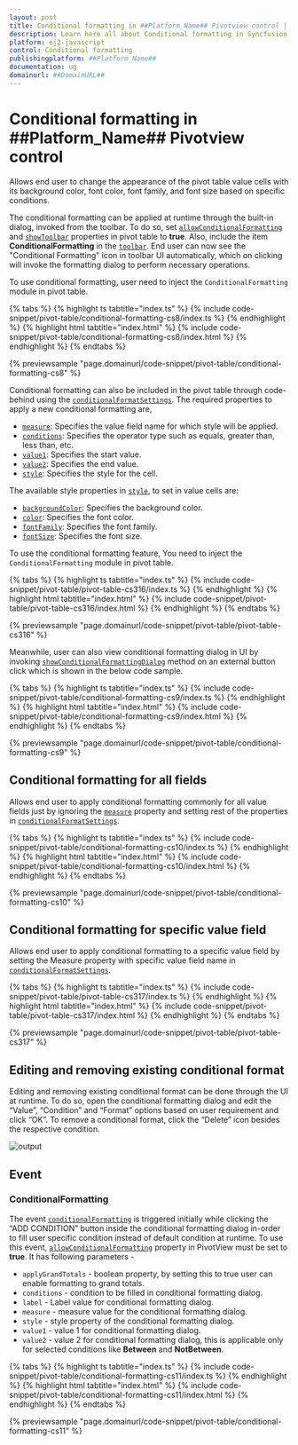 ```yaml
---
layout: post
title: Conditional formatting in ##Platform_Name## Pivotview control | Syncfusion
description: Learn here all about Conditional formatting in Syncfusion ##Platform_Name## Pivotview control of Syncfusion Essential JS 2 and more.
platform: ej2-javascript
control: Conditional formatting 
publishingplatform: ##Platform_Name##
documentation: ug
domainurl: ##DomainURL##
---
```


# Conditional formatting in ##Platform_Name## Pivotview control

Allows end user to change the appearance of the pivot table value cells with its background color, font color, font family, and font size based on specific conditions.

The conditional formatting can be applied at runtime through the built-in dialog, invoked from the toolbar. To do so, set [`allowConditionalFormatting`](https://ej2.syncfusion.com/documentation/api/pivotview/#allowconditionalformatting) and [`showToolbar`](https://ej2.syncfusion.com/documentation/api/pivotview/#showToolbar) properties in pivot table to **true**. Also, include the item **ConditionalFormatting** in the [`toolbar`](https://ej2.syncfusion.com/documentation/api/pivotview/#toolbar). End user can now see the "Conditional Formatting" icon in toolbar UI automatically, which on clicking will invoke the formatting dialog to perform necessary operations.

To use conditional formatting, user need to inject the `ConditionalFormatting` module in pivot table.

{% tabs %}
{% highlight ts tabtitle="index.ts" %}
{% include code-snippet/pivot-table/conditional-formatting-cs8/index.ts %}
{% endhighlight %}
{% highlight html tabtitle="index.html" %}
{% include code-snippet/pivot-table/conditional-formatting-cs8/index.html %}
{% endhighlight %}
{% endtabs %}
          
{% previewsample "page.domainurl/code-snippet/pivot-table/conditional-formatting-cs8" %}

Conditional formatting can also be included in the pivot table through code-behind using the [`conditionalFormatSettings`](https://ej2.syncfusion.com/documentation/api/pivotview/conditionalFormatSettingsModel/). The required properties to apply a new conditional formatting are,

* [`measure`](https://ej2.syncfusion.com/documentation/api/pivotview/conditionalFormatSettingsModel/#measure): Specifies the value field name for which style will be applied.
* [`conditions`](https://ej2.syncfusion.com/documentation/api/pivotview/conditionalFormatSettingsModel/#conditions): Specifies the operator type such as equals, greater than, less than, etc.
* [`value1`](https://ej2.syncfusion.com/documentation/api/pivotview/conditionalFormatSettingsModel/#value1): Specifies the start value.
* [`value2`](https://ej2.syncfusion.com/documentation/api/pivotview/conditionalFormatSettingsModel/#value2.html): Specifies the end value.
* [`style`](https://ej2.syncfusion.com/documentation/api/pivotview/conditionalFormatSettingsModel/#style): Specifies the style for the cell.

The available style properties in [`style`](https://ej2.syncfusion.com/documentation/api/pivotview/style/), to set in value cells are:

* [`backgroundColor`](https://ej2.syncfusion.com/documentation/api/pivotview/style/#backgroundcolor): Specifies the background color.
* [`color`](https://ej2.syncfusion.com/documentation/api/pivotview/style/#color): Specifies the font color.
* [`fontFamily`](https://ej2.syncfusion.com/documentation/api/pivotview/style/#fontfamily): Specifies the font family.
* [`fontSize`](https://ej2.syncfusion.com/documentation/api/pivotview/style/#fontsize): Specifies the font size.

To use the conditional formatting feature, You need to inject the `ConditionalFormatting` module in pivot table.

{% tabs %}
{% highlight ts tabtitle="index.ts" %}
{% include code-snippet/pivot-table/pivot-table-cs316/index.ts %}
{% endhighlight %}
{% highlight html tabtitle="index.html" %}
{% include code-snippet/pivot-table/pivot-table-cs316/index.html %}
{% endhighlight %}
{% endtabs %}
          
{% previewsample "page.domainurl/code-snippet/pivot-table/pivot-table-cs316" %}

Meanwhile, user can also view conditional formatting dialog in UI by invoking [`showConditionalFormattingDialog`](https://ej2.syncfusion.com/documentation/api/pivotview/#showconditionalformattingdialog) method on an external button click which is shown in the below code sample.

{% tabs %}
{% highlight ts tabtitle="index.ts" %}
{% include code-snippet/pivot-table/conditional-formatting-cs9/index.ts %}
{% endhighlight %}
{% highlight html tabtitle="index.html" %}
{% include code-snippet/pivot-table/conditional-formatting-cs9/index.html %}
{% endhighlight %}
{% endtabs %}
          
{% previewsample "page.domainurl/code-snippet/pivot-table/conditional-formatting-cs9" %}

## Conditional formatting for all fields

Allows end user to apply conditional formatting commonly for all value fields just by ignoring the [`measure`](https://ej2.syncfusion.com/documentation/api/pivotview/conditionalFormatSettingsModel/#measure) property and setting rest of the properties in [`conditionalFormatSettings`](https://ej2.syncfusion.com/documentation/api/pivotview/conditionalFormatSettingsModel/).

{% tabs %}
{% highlight ts tabtitle="index.ts" %}
{% include code-snippet/pivot-table/conditional-formatting-cs10/index.ts %}
{% endhighlight %}
{% highlight html tabtitle="index.html" %}
{% include code-snippet/pivot-table/conditional-formatting-cs10/index.html %}
{% endhighlight %}
{% endtabs %}
          
{% previewsample "page.domainurl/code-snippet/pivot-table/conditional-formatting-cs10" %}

## Conditional formatting for specific value field

Allows end user to apply conditional formatting to a specific value field by setting the Measure property with specific value field name in [`conditionalFormatSettings`](https://ej2.syncfusion.com/javascript/documentation/api/pivotview/conditionalFormatSettingsModel/).

{% tabs %}
{% highlight ts tabtitle="index.ts" %}
{% include code-snippet/pivot-table/pivot-table-cs317/index.ts %}
{% endhighlight %}
{% highlight html tabtitle="index.html" %}
{% include code-snippet/pivot-table/pivot-table-cs317/index.html %}
{% endhighlight %}
{% endtabs %}
          
{% previewsample "page.domainurl/code-snippet/pivot-table/pivot-table-cs317" %}

## Editing and removing existing conditional format

Editing and removing existing conditional format can be done through the UI at runtime. To do so, open the conditional formatting dialog and edit the “Value”, “Condition” and “Format” options based on user requirement and click “OK”. To remove a conditional format, click the “Delete” icon besides the respective condition.

![output](images/cformatting_remove.png)

## Event

### ConditionalFormatting

The event [`conditionalFormatting`](https://ej2.syncfusion.com/documentation/api/pivotview/#conditionalformatting) is triggered initially while clicking the “ADD CONDITION” button inside the conditional formatting dialog in-order to fill user specific condition instead of default condition at runtime. To use this event, [`allowConditionalFormatting`](https://ej2.syncfusion.com/documentation/api/pivotview/#allowconditionalformatting) property in PivotView must be set to **true**. It has following parameters -

* `applyGrandTotals` - boolean property, by setting this to true user can enable formatting to grand totals.
* `conditions` - condition to be filled in conditional formatting dialog.
* `label` - Label value for conditional formatting dialog.
* `measure` - measure value for the conditional formatting dialog.
* `style` - style property of the conditional formatting dialog.
* `value1` - value 1 for conditional formatting dialog.
* `value2` - value 2 for conditional formatting dialog, this is applicable only for selected conditions like **Between** and **NotBetween**.

{% tabs %}
{% highlight ts tabtitle="index.ts" %}
{% include code-snippet/pivot-table/conditional-formatting-cs11/index.ts %}
{% endhighlight %}
{% highlight html tabtitle="index.html" %}
{% include code-snippet/pivot-table/conditional-formatting-cs11/index.html %}
{% endhighlight %}
{% endtabs %}
          
{% previewsample "page.domainurl/code-snippet/pivot-table/conditional-formatting-cs11" %}
